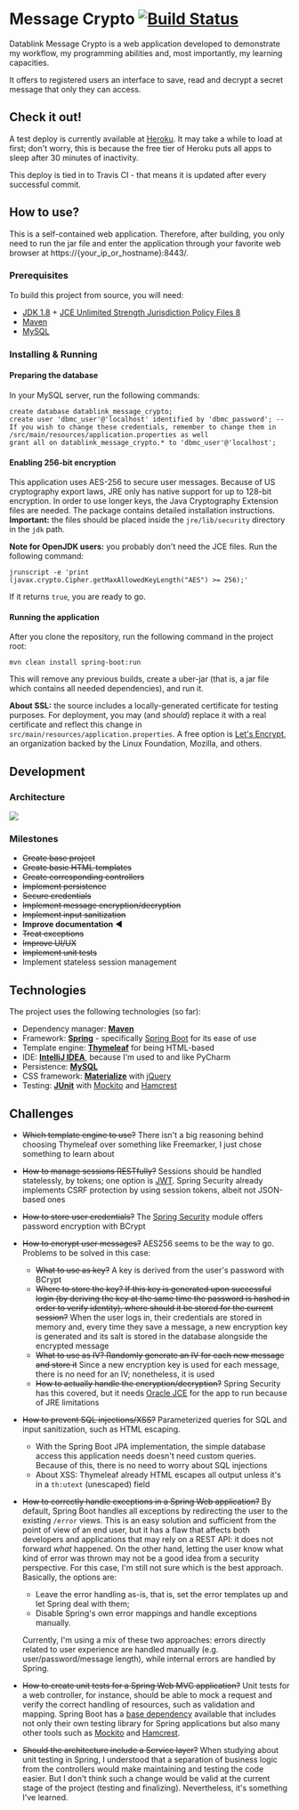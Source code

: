 # Message Crypto [![Build Status](https://travis-ci.org/arturhgca/message-crypto.svg?branch=master)](https://travis-ci.org/arturhgca/message-crypto)

Datablink Message Crypto is a web application developed to demonstrate my workflow, my programming abilities and, most importantly, my learning capacities.

It offers to registered users an interface to save, read and decrypt a secret message that only they can access.

## Check it out!

A test deploy is currently available at [Heroku](https://arturhgca-messagecrypto.herokuapp.com). It may take a while to load at first; don't worry, this is because the free tier of Heroku puts all apps to sleep after 30 minutes of inactivity.

This deploy is tied in to Travis CI - that means it is updated after every successful commit.

## How to use?

This is a self-contained web application. Therefore, after building, you only need to run the jar file and enter the application through your favorite web browser at https://{your_ip_or_hostname}:8443/.

### Prerequisites

To build this project from source, you will need:

- [JDK 1.8](http://www.oracle.com/technetwork/java/javase/downloads/index.html) + [JCE Unlimited Strength Jurisdiction Policy Files 8](http://www.oracle.com/technetwork/java/javase/downloads/jce8-download-2133166.html)
- [Maven](https://maven.apache.org/)
- [MySQL](https://www.mysql.com/)

### Installing & Running

#### Preparing the database

In your MySQL server, run the following commands:

```mysql
create database datablink_message_crypto;
create user 'dbmc_user'@'localhost' identified by 'dbmc_password'; -- If you wish to change these credentials, remember to change them in /src/main/resources/application.properties as well
grant all on datablink_message_crypto.* to 'dbmc_user'@'localhost';
```

#### Enabling 256-bit encryption

This application uses AES-256 to secure user messages. Because of US cryptography export laws, JRE only has native support for up to 128-bit encryption. In order to use longer keys, the Java Cryptography Extension files are needed. The package contains detailed installation instructions. **Important:** the files should be placed inside the `jre/lib/security` directory in the `jdk` path.

**Note for OpenJDK users:** you probably don't need the JCE files. Run the following command:

```shell
jrunscript -e 'print (javax.crypto.Cipher.getMaxAllowedKeyLength("AES") >= 256);'
```

If it returns `true`, you are ready to go.

#### Running the application

After you clone the repository, run the following command in the project root:

`mvn clean install spring-boot:run`

This will remove any previous builds, create a uber-jar (that is, a jar file which contains all needed dependencies), and run it.

**About SSL:** the source includes a locally-generated certificate for testing purposes. For deployment, you may (and *should*) replace it with a real certificate and reflect this change in  `src/main/resources/application.properties`. A free option is [Let's Encrypt](https://letsencrypt.org/), an organization backed by the Linux Foundation, Mozilla, and others.

## Development

### Architecture

![](https://raw.githubusercontent.com/arturhgca/message-crypto/master/docs/architectural_diagram.png)

### Milestones

- ~~Create base project~~
- ~~Create basic HTML templates~~
- ~~Create corresponding controllers~~
- ~~Implement persistence~~
- ~~Secure credentials~~
- ~~Implement message encryption/decryption~~
- ~~Implement input sanitization~~
- **Improve documentation** ◀
- ~~Treat exceptions~~
- ~~Improve UI/UX~~
- ~~Implement unit tests~~
- Implement stateless session management

## Technologies

The project uses the following technologies (so far):

- Dependency manager: **[Maven](https://maven.apache.org/)**
- Framework: **[Spring](https://projects.spring.io/spring-framework/)** - specifically [Spring Boot](https://projects.spring.io/spring-boot/) for its ease of use
- Template engine: **[Thymeleaf](http://www.thymeleaf.org/)** for being HTML-based
- IDE: **[IntelliJ IDEA](https://www.jetbrains.com/idea/)**, because I'm used to and like PyCharm
- Persistence: **[MySQL](https://www.mysql.com/)**
- CSS framework: [**Materialize**](http://materializecss.com/) with [jQuery](https://jquery.com/)
- Testing: [**JUnit**](http://junit.org/junit4/) with [Mockito](http://site.mockito.org/) and [Hamcrest](http://hamcrest.org/)

## Challenges

- ~~Which template engine to use?~~ There isn't a big reasoning behind choosing Thymeleaf over something like Freemarker, I just chose something to learn about

- ~~How to manage sessions RESTfully?~~ Sessions should be handled statelessly, by tokens; one option is [JWT](https://jwt.io/). Spring Security already implements CSRF protection by using session tokens, albeit not JSON-based ones

- ~~How to store user credentials?~~ The [Spring Security](https://projects.spring.io/spring-security/) module offers password encryption with BCrypt

- ~~How to encrypt user messages?~~ AES256 seems to be the way to go. Problems to be solved in this case:
  - ~~What to use as key?~~ A key is derived from the user's password with BCrypt
  - ~~Where to store the key? If this key is generated upon successful login (by deriving the key at the same time the password is hashed in order to verify identity), where should it be stored for the current session?~~ When the user logs in, their credentials are stored in memory and, every time they save a message, a new encryption key is generated and its salt is stored in the database alongside the encrypted message
  - ~~What to use as IV? Randomly generate an IV for each new message and store it~~ Since a new encryption key is used for each message, there is no need for an IV; nonetheless, it is used
  - ~~How to actually handle the encryption/decryption?~~ Spring Security has this covered, but it needs [Oracle JCE](https://stackoverflow.com/questions/6481627/java-security-illegal-key-size-or-default-parameters/6481658#6481658) for the app to run because of JRE limitations

- ~~How to prevent SQL injections/XSS?~~ Parameterized queries for SQL and input sanitization, such as HTML escaping.
  - With the Spring Boot JPA implementation, the simple database access this application needs doesn't need custom queries. Because of this, there is no need to worry about SQL injections
  - About XSS: Thymeleaf already HTML escapes all output unless it's in a `th:utext` (unescaped) field

- ~~How to correctly handle exceptions in a Spring Web application?~~ By default, Spring Boot handles all exceptions by redirecting the user to the existing `/error` views. This is an easy solution and sufficient from the point of view of an end user, but it has a flaw that affects both developers and applications that may rely on a REST API: it does not forward *what* happened. On the other hand, letting the user know what kind of error was thrown may not be a good idea from a security perspective. For this case, I'm still not sure which is the best approach. Basically, the options are:

  - Leave the error handling as-is, that is, set the error templates up and let Spring deal with them;
  - Disable Spring's own error mappings and handle exceptions manually.

  Currently, I'm using a mix of these two approaches: errors directly related to user experience are handled manually (e.g. user/password/message length), while internal errors are handled by Spring.

- ~~How to create unit tests for a Spring Web MVC application?~~ Unit tests for a web controller, for instance, should be able to mock a request and verify the correct handling of resources, such as validation and mapping. Spring Boot has a [base dependency](https://docs.spring.io/spring-boot/docs/current/reference/html/boot-features-testing.html) available that includes not only their own testing library for Spring applications but also many other tools such as [Mockito](http://mockito.org/) and [Hamcrest](http://hamcrest.org/JavaHamcrest/).

- ~~Should the architecture include a Service layer?~~ When studying about unit testing in Spring, I understood that a separation of business logic from the controllers would make maintaining and testing the code easier. But I don't think such a change would be valid at the current stage of the project (testing and finalizing). Nevertheless, it's something I've learned.


